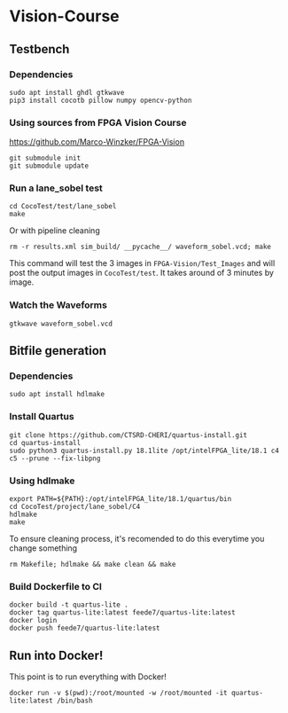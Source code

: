 # Vision-Course

## Testbench

### Dependencies

```
sudo apt install ghdl gtkwave
pip3 install cocotb pillow numpy opencv-python
```

### Using sources from FPGA Vision Course

https://github.com/Marco-Winzker/FPGA-Vision

```
git submodule init
git submodule update
```

### Run a lane_sobel test

```
cd CocoTest/test/lane_sobel
make
```

Or with pipeline cleaning

```
rm -r results.xml sim_build/ __pycache__/ waveform_sobel.vcd; make
```

This command will test the 3 images in `FPGA-Vision/Test_Images`
and will post the output images in `CocoTest/test`. It takes around
of 3 minutes by image.

### Watch the Waveforms

```
gtkwave waveform_sobel.vcd
```

## Bitfile generation

### Dependencies

```
sudo apt install hdlmake
```

### Install Quartus

```
git clone https://github.com/CTSRD-CHERI/quartus-install.git
cd quartus-install
sudo python3 quartus-install.py 18.1lite /opt/intelFPGA_lite/18.1 c4 c5 --prune --fix-libpng
```

### Using hdlmake

```
export PATH=${PATH}:/opt/intelFPGA_lite/18.1/quartus/bin
cd CocoTest/project/lane_sobel/C4
hdlmake
make
```

To ensure cleaning process, it's recomended to do this everytime you
change something

```
rm Makefile; hdlmake && make clean && make
```

### Build Dockerfile to CI

```
docker build -t quartus-lite .
docker tag quartus-lite:latest feede7/quartus-lite:latest
docker login
docker push feede7/quartus-lite:latest
```

## Run into Docker!

This point is to run everything with Docker!

```
docker run -v $(pwd):/root/mounted -w /root/mounted -it quartus-lite:latest /bin/bash
```
